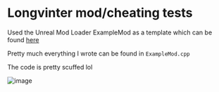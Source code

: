 # Longvinter mod/cheating tests

Used the Unreal Mod Loader ExampleMod as a template which can be found [here](https://github.com/RussellJerome/UnrealModLoader)

Pretty much everything I wrote can be found in `ExampleMod.cpp`

The code is pretty scuffed lol

![image](https://user-images.githubusercontent.com/73204452/159100268-b867d022-f9e3-4ec5-9677-65b13ba4e36e.png)

